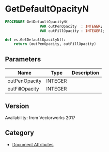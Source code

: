 # GetDefaultOpacityN

```pascal
PROCEDURE GetDefaultOpacityN(
				VAR outPenOpacity  : INTEGER;
				VAR outFillOpacity : INTEGER);
```

```python
def vs.GetDefaultOpacityN():
    return (outPenOpacity, outFillOpacity)
```

## Parameters
|Name|Type|Description|
|---|---|---|
|outPenOpacity|INTEGER|   |
|outFillOpacity|INTEGER|   |

## Version
Availability: from Vectorworks 2017

## Category
* [Document Attributes](../Categories/Document%20Attributes.md)
